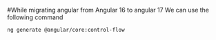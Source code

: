#While migrating angular from Angular 16 to angular 17 
We can use the following command 
```bash
ng generate @angular/core:control-flow
